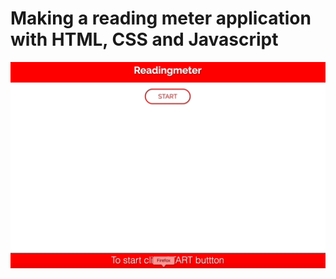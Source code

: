 # Making a reading meter application with HTML, CSS and Javascript
![readingmeter](readingmeter.gif "Making a reading meter application with HTML, CSS and Javascript")